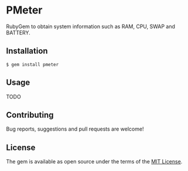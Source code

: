 # PMeter

RubyGem to obtain system information such as
RAM, CPU, SWAP and BATTERY.

## Installation

    $ gem install pmeter

## Usage

TODO

## Contributing

Bug reports, suggestions and pull requests are welcome!

## License

The gem is available as open source under the terms of the
[MIT License](https://opensource.org/licenses/MIT).
